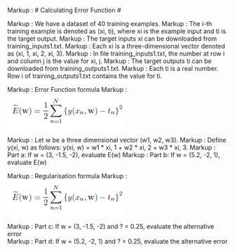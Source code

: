 Markup :  # Calculating Error Function #


Markup :  We have a dataset of 40 training examples. 
Markup :  The i-th training example is denoted as (xi, ti), where xi is the example input and ti is the target output.
Markup :  The target inputs xi can be downloaded from training_inputs1.txt. 
Markup :  Each xi is a three-dimensional vector denoted as (xi, 1, xi, 2, xi, 3). 
Markup :  In file training_inputs1.txt, the number at row i and column j is the value for xi, j.
Markup :  The target outputs ti can be downloaded from training_outputs1.txt. 
Markup :  Each ti is a real number. Row i of training_outputs1.txt contains the value for ti.

Markup :  Error Function formula
Markup : ![ErrorFunction](02_Python/Error_Function_and_Regularisation/img/errorfunction.png)

Markup :  Let w be a three dimensional vector (w1, w2, w3).
Markup :  Define y(xi, w) as follows: y(xi, w) = w1 * xi, 1 + w2 * xi, 2 + w3 * xi, 3.
Markup :  Part a: If w = (3, -1.5, -2), evaluate E(w) 
Markup :  Part b: If w = (5.2, -2, 1), evaluate E(w) 

Markup :  Regularisation formula
Markup : ![Regularisation](02_Python/Error_Function_and_Regularisation/img/errorfunction.png)

Markup :  Part c: If w = (3, -1.5, -2) and ? = 0.25, evaluate the alternative error  
Markup :  Part d: If w = (5.2, -2, 1) and ? = 0.25, evaluate the alternative error  